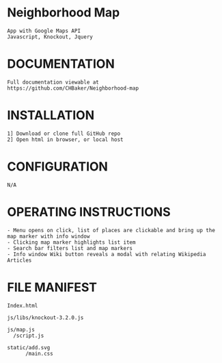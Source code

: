 # Neighborhood Map 
    App with Google Maps API 
    Javascript, Knockout, Jquery
    
# DOCUMENTATION
    Full documentation viewable at 
    https://github.com/CHBaker/Neighborhood-map
    
# INSTALLATION
    1] Download or clone full GitHub repo
    2] Open html in browser, or local host
    
# CONFIGURATION
    N/A
       
# OPERATING INSTRUCTIONS
    
    - Menu opens on click, list of places are clickable and bring up the map marker with info window
    - Clicking map marker highlights list item
    - Search bar filters list and map markers
    - Info window Wiki button reveals a modal with relating Wikipedia Articles
    
# FILE MANIFEST
    Index.html

    js/libs/knockout-3.2.0.js

    js/map.js
      /script.js

    static/add.svg
          /main.css